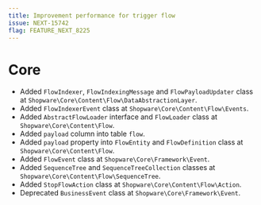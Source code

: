 ```yaml
---
title: Improvement performance for trigger flow
issue: NEXT-15742
flag: FEATURE_NEXT_8225
---
```

# Core
* Added `FlowIndexer`, `FlowIndexingMessage` and `FlowPayloadUpdater` class at `Shopware\Core\Content\Flow\DataAbstractionLayer`.
* Added `FlowIndexerEvent` class at `Shopware\Core\Content\Flow\Events`.
* Added `AbstractFlowLoader` interface and `FlowLoader` class at `Shopware\Core\Content\Flow`.
* Added `payload` column into table `flow`.
* Added `payload` property into `FlowEntity` and `FlowDefinition` class at `Shopware\Core\Content\Flow`.
* Added `FlowEvent` class at `Shopware\Core\Framework\Event`.
* Added `SequenceTree` and `SequenceTreeCollection` classes at `Shopware\Core\Content\Flow\SequenceTree`.
* Added `StopFlowAction` class at `Shopware\Core\Content\Flow\Action`.
* Deprecated `BusinessEvent` class at `Shopware\Core\Framework\Event`.

